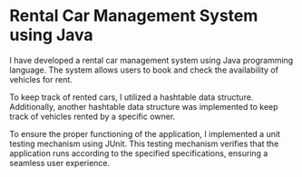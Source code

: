 # Rental Car Management System using Java

I have developed a rental car management system using Java programming language.
The system allows users to book and check the availability of vehicles for rent.

To keep track of rented cars, I utilized a hashtable data structure. Additionally, 
another hashtable data structure was implemented to keep track of vehicles rented 
by a specific owner.

To ensure the proper functioning of the application, I implemented a unit testing 
mechanism using JUnit. This testing mechanism verifies that the application runs 
according to the specified specifications, ensuring a seamless user experience.